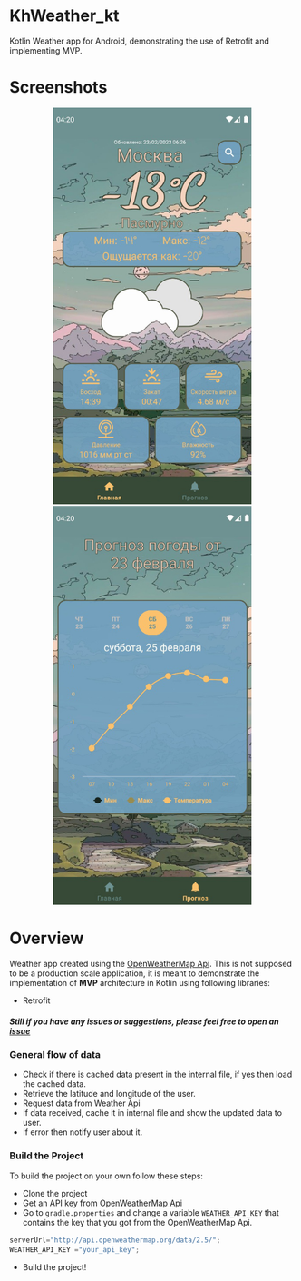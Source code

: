 # KhWeather_kt
 Kotlin Weather app for Android, demonstrating the use of Retrofit and implementing MVP.

<!-- <a href="https://play.google.com/store/apps/details?id=app.com.thetechnocafe.kotlinweather">
    <img alt="Get it on Google Play"
        height="80"
        src="https://play.google.com/intl/en_us/badges/images/generic/en_badge_web_generic.png" />
</a> -->

# Screenshots
<p align="center">
  <img src="https://github.com/PavelKhabusov/KhWeather_kt/blob/main/screenshots/screenshot_1.png" width="350" alt="scr_1"/> 
  <img src="https://github.com/PavelKhabusov/KhWeather_kt/blob/main/screenshots/screenshot_2.png" width="350" alt="scr_2"/> 
</p>

# Overview
 Weather app created using the [OpenWeatherMap Api](https://openweathermap.org/).
 This is not supposed to be a production scale application, it is meant to demonstrate the implementation of **MVP** architecture in Kotlin using following libraries:
* Retrofit

##### Still if you have any issues or suggestions, please feel free to open an [issue](https://github.com/PavelKhabusov/KhWeather_kt/issues/new)

### General flow of data
* Check if there is cached data present in the internal file, if yes then load the cached data.
* Retrieve the latitude and longitude of the user.
* Request data from Weather Api
* If data received, cache it in internal file and show the updated data to user.
* If error then notify user about it.

### Build the Project
To build the project on your own follow these steps:
* Clone the project
* Get an API key from [OpenWeatherMap Api](https://openweathermap.org/)
* Go to `gradle.properties` and change a variable `WEATHER_API_KEY` that contains the key that you got from the OpenWeatherMap Api.
```kotlin
serverUrl="http://api.openweathermap.org/data/2.5/";
WEATHER_API_KEY ="your_api_key";
```
* Build the project!